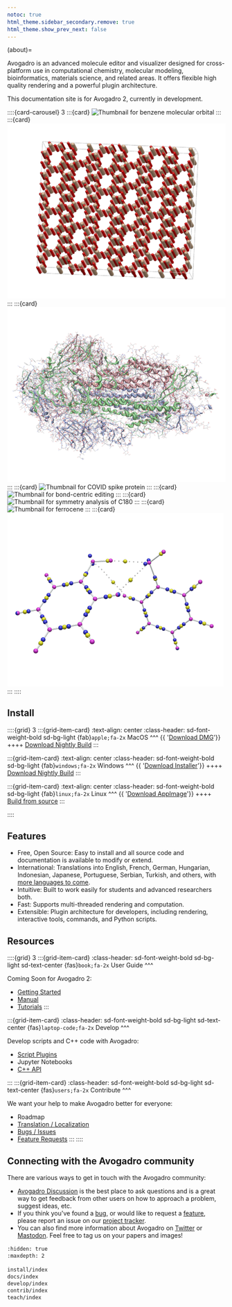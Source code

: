 ```yaml
---
notoc: true
html_theme.sidebar_secondary.remove: true
html_theme.show_prev_next: false
---
```


(about)=

Avogadro is an advanced molecule editor and visualizer designed for cross-platform use in computational chemistry, molecular modeling, bioinformatics, materials science, and related areas. It offers flexible high quality rendering and a powerful plugin architecture.

This documentation site is for Avogadro 2, currently in development.

::::{card-carousel} 3
:::{card}
![Thumbnail for benzene molecular orbital](/_static/benzene-mo.png)
:::
:::{card}
![Thumbnail for zeolite rendering](/_static/zeolite.png)
:::
:::{card}
![Thumbnail for COVID spike protein](/_static/covid-spike.png)
:::
:::{card}
![Thumbnail for COVID spike protein](/_static/AuNP.png)
:::
:::{card}
![Thumbnail for bond-centric editing](/_static/bondcentric.png)
:::
:::{card}
![Thumbnail for symmetry analysis of C180](/_static/C180.png)
:::
:::{card}
![Thumbnail for ferrocene](/_static/ferrocene.png)
:::
:::{card}
![Thumbnail for QTAim analysis](/_static/phenol-qtaim.png)
:::
::::

## Install

::::{grid} 3
:::{grid-item-card}
:text-align: center
:class-header: sd-font-weight-bold sd-bg-light
{fab}`apple;fa-2x` MacOS
^^^
{{ '<a class="sd-sphinx-override sd-btn sd-text-wrap sd-btn-outline-primary reference external" href="' + macurl + '"><span>Download DMG</span></a>'}}
++++
<a class="sd-sphinx-override sd-btn sd-text-wrap sd-btn-outline-primary reference external" href="https://nightly.link/OpenChemistry/avogadrolibs/workflows/build_cmake/master/macOS.dmg.zip"><span>Download Nightly Build</span></a>
:::

:::{grid-item-card}
:text-align: center
:class-header: sd-font-weight-bold sd-bg-light
{fab}`windows;fa-2x` Windows
^^^
{{ '<a class="sd-sphinx-override sd-btn sd-text-wrap sd-btn-outline-primary reference external" href="' + winurl + '"><span>Download Installer</span></a>'}}
++++
<a class="sd-sphinx-override sd-btn sd-text-wrap sd-btn-outline-primary reference external" href="https://nightly.link/OpenChemistry/avogadrolibs/workflows/build_cmake/master/Win64.exe.zip"><span>Download Nightly Build</span></a>
:::

:::{grid-item-card}
:text-align: center
:class-header: sd-font-weight-bold sd-bg-light
{fab}`linux;fa-2x` Linux
^^^
{{ '<a class="sd-sphinx-override sd-btn sd-text-wrap sd-btn-outline-primary reference external" href="' + appurl + '"><span>Download AppImage</span></a>'}}
++++
<a class="sd-sphinx-override sd-btn sd-text-wrap sd-btn-outline-primary reference external" href="build.html"><span>Build from source</span></a>
:::

::::

## Features

- Free, Open Source: Easy to install and all source code and documentation is available to modify or extend.
- International: Translations into English, French, German, Hungarian, Indonesian, Japanese, Portuguese, Serbian, Turkish, and others, with [more languages to come](https://hosted.weblate.org/engage/avogadro/).
- Intuitive: Built to work easily for students and advanced researchers both.
- Fast: Supports multi-threaded rendering and computation.
- Extensible: Plugin architecture for developers, including rendering, interactive tools, commands, and Python scripts.

## Resources

::::{grid} 3
:::{grid-item-card}
:class-header: sd-font-weight-bold sd-bg-light sd-text-center
{fas}`book;fa-2x` User Guide
^^^

Coming Soon for Avogadro 2:

- [Getting Started](getting-started)
- [Manual](docs)
- [Tutorials](tutorials)
:::

:::{grid-item-card}
:class-header: sd-font-weight-bold sd-bg-light sd-text-center
{fas}`laptop-code;fa-2x` Develop
^^^

Develop scripts and C++ code with Avogadro:

- [Script Plugins](Scripts)
- Jupyter Notebooks
- [C++ API](develop)

:::
:::{grid-item-card}
:class-header: sd-font-weight-bold sd-bg-light sd-text-center
{fas}`users;fa-2x` Contribute
^^^

We want your help to make Avogadro better for everyone:

- Roadmap
- [Translation / Localization](Translate)
- [Bugs / Issues][issues]
- [Feature Requests][features]
:::
::::

## Connecting with the Avogadro community

There are various ways to get in touch with the Avogadro community:

- [Avogadro Discussion] is the best place to ask questions and is a
  great way to get feedback from other users on how to approach a problem,
  suggest ideas, etc.
- If you think you've found a [bug][issues], or would like to request
a [feature][features], please report an issue on our [project tracker][tracker].
- You can also find more information about Avogadro on [Twitter] or <a rel="me" href="http://fosstodon.org/@avogadrochem">Mastodon</a>. Feel free to
  tag us on your papers and images!

```{toctree}
:hidden: true
:maxdepth: 2

install/index
docs/index
develop/index
contrib/index
teach/index
```

[avogadro discussion]: https://discuss.avogadro.cc/
[avogadrolibs github repository]: https://github.com/openchemistry/avogadrolibs
[features]: https://github.com/OpenChemistry/avogadrolibs/issues/new?template=feature_request.md
[issues]: https://github.com/OpenChemistry/avogadrolibs/issues/new?template=bug_report.md
[tracker]: https://github.com/openchemistry/avogadrolibs/issues
[twitter]: https://twitter.com/AvogadroChem
